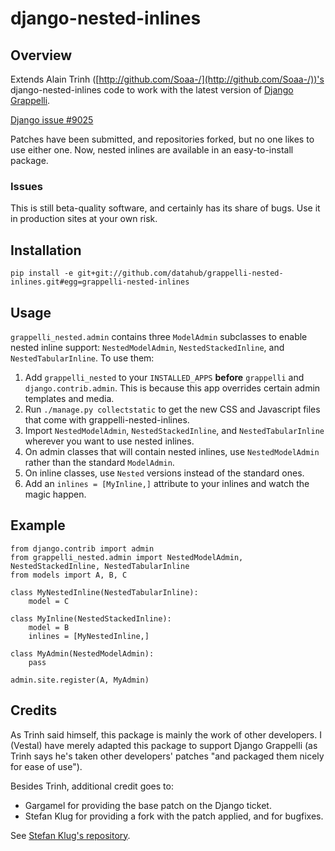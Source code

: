# django-nested-inlines

## Overview

Extends Alain Trinh ([http://github.com/Soaa-/](http://github.com/Soaa-/))'s django-nested-inlines code to work with the latest version of [Django Grappelli](http://github.com/sehmaschine/django-grappelli).

[Django issue #9025](http://code.djangoproject.com/ticket/9025)

Patches have been submitted, and repositories forked, but no one likes to use
either one. Now, nested inlines are available in an easy-to-install package.

### Issues

This is still beta-quality software, and certainly has its share of bugs. Use it in production sites at your own risk.

## Installation

`pip install -e git+git://github.com/datahub/grappelli-nested-inlines.git#egg=grappelli-nested-inlines`

## Usage

`grappelli_nested.admin` contains three `ModelAdmin` subclasses to enable
nested inline support: `NestedModelAdmin`, `NestedStackedInline`, and
`NestedTabularInline`. To use them:

1. Add `grappelli_nested` to your `INSTALLED_APPS` **before** `grappelli` and
`django.contrib.admin`. This is because this app overrides certain admin
templates and media.
2. Run `./manage.py collectstatic` to get the new CSS and Javascript files that come with grappelli-nested-inlines.
3. Import `NestedModelAdmin`, `NestedStackedInline`, and `NestedTabularInline`
wherever you want to use nested inlines.
4. On admin classes that will contain nested inlines, use `NestedModelAdmin`
rather than the standard `ModelAdmin`.
5. On inline classes, use `Nested` versions instead of the standard ones.
6. Add an `inlines = [MyInline,]` attribute to your inlines and watch the
magic happen.

## Example

    from django.contrib import admin
    from grappelli_nested.admin import NestedModelAdmin, NestedStackedInline, NestedTabularInline
    from models import A, B, C

    class MyNestedInline(NestedTabularInline):
        model = C

    class MyInline(NestedStackedInline):
        model = B
        inlines = [MyNestedInline,]

    class MyAdmin(NestedModelAdmin):
        pass

    admin.site.register(A, MyAdmin)

## Credits

As Trinh said himself, this package is mainly the work of other developers. I (Vestal) have merely adapted this package to support Django Grappelli (as Trinh says he's taken other developers' patches "and packaged them nicely for ease of use").

Besides Trinh, additional credit goes to:

- Gargamel for providing the base patch on the Django ticket.
- Stefan Klug for providing a fork with the patch applied, and for bugfixes.

See [Stefan Klug's repository](https://github.com/stefanklug/django/tree/nested-inline-support-1.5.x).